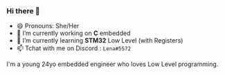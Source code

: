 ### Hi there 👋

- 😄 Pronouns: She/Her
- 🔭 I’m currently working on **C** embedded
- 🌱 I’m currently learning **STM32** Low Level (with Registers)
- 📫 Tchat with me on Discord : `Lena#5572`

I'm a young 24yo embedded engineer who loves Low Level programming.
